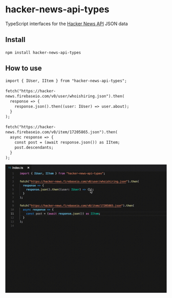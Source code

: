 # hacker-news-api-types
TypeScript interfaces for the [Hacker News API](https://github.com/HackerNews/API) JSON data

## Install
`npm install hacker-news-api-types`

## How to use
````TS
import { IUser, IItem } from "hacker-news-api-types";

fetch("https://hacker-news.firebaseio.com/v0/user/whoishiring.json").then(
  response => {
    response.json().then((user: IUser) => user.about);
  }
);

fetch("https://hacker-news.firebaseio.com/v0/item/17205865.json").then(
  async response => {
    const post = (await response.json()) as IItem;
    post.descendants;
  }
);
````
![screenshot](screenshot.gif)

